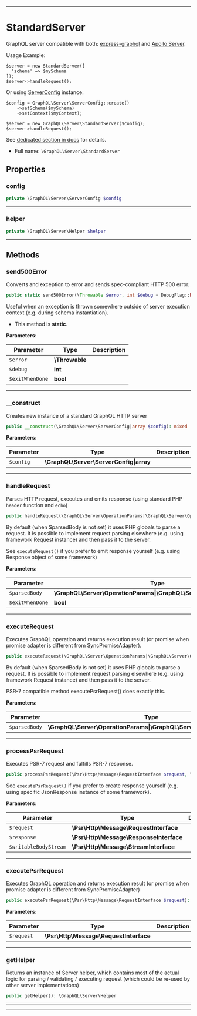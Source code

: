 ***

# StandardServer

GraphQL server compatible with both: [express-graphql](https://github.com/graphql/express-graphql)
and [Apollo Server](https://github.com/apollographql/graphql-server).

Usage Example:

    $server = new StandardServer([
      'schema' => $mySchema
    ]);
    $server->handleRequest();

Or using [ServerConfig](reference.md#graphqlserverserverconfig) instance:

    $config = GraphQL\Server\ServerConfig::create()
        ->setSchema($mySchema)
        ->setContext($myContext);

    $server = new GraphQL\Server\StandardServer($config);
    $server->handleRequest();

See [dedicated section in docs](executing-queries.md#using-server) for details.

* Full name: `\GraphQL\Server\StandardServer`



## Properties


### config



```php
private \GraphQL\Server\ServerConfig $config
```






***

### helper



```php
private \GraphQL\Server\Helper $helper
```






***

## Methods


### send500Error

Converts and exception to error and sends spec-compliant HTTP 500 error.

```php
public static send500Error(\Throwable $error, int $debug = DebugFlag::NONE, bool $exitWhenDone = false): mixed
```

Useful when an exception is thrown somewhere outside of server execution context
(e.g. during schema instantiation).

* This method is **static**.




**Parameters:**

| Parameter | Type | Description |
|-----------|------|-------------|
| `$error` | **\Throwable** |  |
| `$debug` | **int** |  |
| `$exitWhenDone` | **bool** |  |




***

### __construct

Creates new instance of a standard GraphQL HTTP server

```php
public __construct(\GraphQL\Server\ServerConfig|array $config): mixed
```








**Parameters:**

| Parameter | Type | Description |
|-----------|------|-------------|
| `$config` | **\GraphQL\Server\ServerConfig&#124;array** |  |




***

### handleRequest

Parses HTTP request, executes and emits response (using standard PHP `header` function and `echo`)

```php
public handleRequest(\GraphQL\Server\OperationParams|\GraphQL\Server\OperationParams[] $parsedBody = null, bool $exitWhenDone = false): mixed
```

By default (when $parsedBody is not set) it uses PHP globals to parse a request.
It is possible to implement request parsing elsewhere (e.g. using framework Request instance)
and then pass it to the server.

See `executeRequest()` if you prefer to emit response yourself
(e.g. using Response object of some framework)






**Parameters:**

| Parameter | Type | Description |
|-----------|------|-------------|
| `$parsedBody` | **\GraphQL\Server\OperationParams&#124;\GraphQL\Server\OperationParams[]** |  |
| `$exitWhenDone` | **bool** |  |




***

### executeRequest

Executes GraphQL operation and returns execution result
(or promise when promise adapter is different from SyncPromiseAdapter).

```php
public executeRequest(\GraphQL\Server\OperationParams|\GraphQL\Server\OperationParams[] $parsedBody = null): \GraphQL\Executor\ExecutionResult|\GraphQL\Executor\ExecutionResult[]|\GraphQL\Executor\Promise\Promise
```

By default (when $parsedBody is not set) it uses PHP globals to parse a request.
It is possible to implement request parsing elsewhere (e.g. using framework Request instance)
and then pass it to the server.

PSR-7 compatible method executePsrRequest() does exactly this.






**Parameters:**

| Parameter | Type | Description |
|-----------|------|-------------|
| `$parsedBody` | **\GraphQL\Server\OperationParams&#124;\GraphQL\Server\OperationParams[]** |  |




***

### processPsrRequest

Executes PSR-7 request and fulfills PSR-7 response.

```php
public processPsrRequest(\Psr\Http\Message\RequestInterface $request, \Psr\Http\Message\ResponseInterface $response, \Psr\Http\Message\StreamInterface $writableBodyStream): \Psr\Http\Message\ResponseInterface|\GraphQL\Executor\Promise\Promise
```

See `executePsrRequest()` if you prefer to create response yourself
(e.g. using specific JsonResponse instance of some framework).






**Parameters:**

| Parameter | Type | Description |
|-----------|------|-------------|
| `$request` | **\Psr\Http\Message\RequestInterface** |  |
| `$response` | **\Psr\Http\Message\ResponseInterface** |  |
| `$writableBodyStream` | **\Psr\Http\Message\StreamInterface** |  |




***

### executePsrRequest

Executes GraphQL operation and returns execution result
(or promise when promise adapter is different from SyncPromiseAdapter)

```php
public executePsrRequest(\Psr\Http\Message\RequestInterface $request): \GraphQL\Executor\ExecutionResult|\GraphQL\Executor\ExecutionResult[]|\GraphQL\Executor\Promise\Promise
```








**Parameters:**

| Parameter | Type | Description |
|-----------|------|-------------|
| `$request` | **\Psr\Http\Message\RequestInterface** |  |




***

### getHelper

Returns an instance of Server helper, which contains most of the actual logic for
parsing / validating / executing request (which could be re-used by other server implementations)

```php
public getHelper(): \GraphQL\Server\Helper
```











***


***

